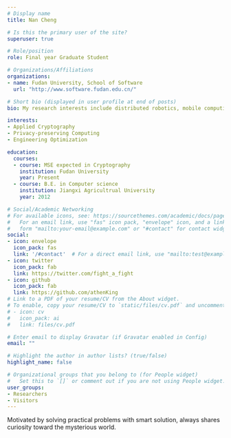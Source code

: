 ```yaml
---
# Display name
title: Nan Cheng

# Is this the primary user of the site?
superuser: true

# Role/position
role: Final year Graduate Student

# Organizations/Affiliations
organizations:
- name: Fudan University, School of Software 
  url: "http://www.software.fudan.edu.cn/"

# Short bio (displayed in user profile at end of posts)
bio: My research interests include distributed robotics, mobile computing and programmable matter.

interests:
- Applied Cryptography
- Privacy-preserving Computing
- Engineering Optimization

education:
  courses:
  - course: MSE expected in Cryptography
    institution: Fudan University
    year: Present
  - course: B.E. in Computer science
    institution: Jiangxi Agricultrual University
    year: 2012

# Social/Academic Networking
# For available icons, see: https://sourcethemes.com/academic/docs/page-builder/#icons
#   For an email link, use "fas" icon pack, "envelope" icon, and a link in the
#   form "mailto:your-email@example.com" or "#contact" for contact widget.
social:
- icon: envelope
  icon_pack: fas
  link: '/#contact'  # For a direct email link, use "mailto:test@example.org".
- icon: twitter
  icon_pack: fab
  link: https://twitter.com/fight_a_fight
- icon: github
  icon_pack: fab
  link: https://github.com/athenKing
# Link to a PDF of your resume/CV from the About widget.
# To enable, copy your resume/CV to `static/files/cv.pdf` and uncomment the lines below.
# - icon: cv
#   icon_pack: ai
#   link: files/cv.pdf

# Enter email to display Gravatar (if Gravatar enabled in Config)
email: ""

# Highlight the author in author lists? (true/false)
highlight_name: false

# Organizational groups that you belong to (for People widget)
#   Set this to `[]` or comment out if you are not using People widget.
user_groups:
- Researchers
- Visitors
---
```


Motivated by solving practical problems with smart solution, always shares curiosity toward the mysterious world.
